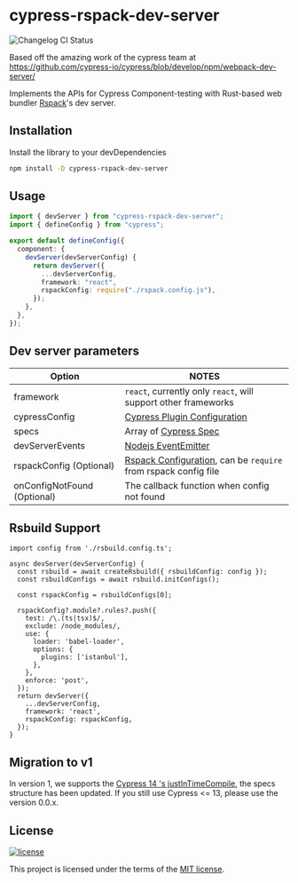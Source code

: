 # cypress-rspack-dev-server

![Changelog CI Status](https://github.com/th3fallen/cypress-rspack-dev-server/workflows/Changelog%20CI/badge.svg)

Based off the amazing work of the cypress team at https://github.com/cypress-io/cypress/blob/develop/npm/webpack-dev-server/

Implements the APIs for Cypress Component-testing with Rust-based web bundler [Rspack](https://www.rspack.dev/)'s dev server.

## Installation

Install the library to your devDependencies

```bash
npm install -D cypress-rspack-dev-server
```

## Usage

```ts
import { devServer } from "cypress-rspack-dev-server";
import { defineConfig } from "cypress";

export default defineConfig({
  component: {
    devServer(devServerConfig) {
      return devServer({
        ...devServerConfig,
        framework: "react",
        rspackConfig: require("./rspack.config.js"),
      });
    },
  },
});
```

## Dev server parameters

| Option                      | NOTES                                                                                                                                                                                                     |
| --------------------------- | --------------------------------------------------------------------------------------------------------------------------------------------------------------------------------------------------------- |
| framework                   | `react`, currently only `react`, will support other frameworks                                                                                                                                            |
| cypressConfig               | [Cypress Plugin Configuration](https://github.com/cypress-io/cypress/blob/6766a146dbcad98da2777d4005bc182c9d0475b8/cli/types/cypress.d.ts#L3539)                                                          |
| specs                       | Array of [Cypress Spec](https://github.com/cypress-io/cypress/blob/6766a146dbcad98da2777d4005bc182c9d0475b8/cli/types/cypress.d.ts#L292C19-L292C19)                                                       |
| devServerEvents             | [Nodejs EventEmitter](https://nodejs.org/en/learn/asynchronous-work/the-nodejs-event-emitter)                                                                                                             |
| rspackConfig (Optional)     | [Rspack Configuration](https://github.com/web-infra-dev/rspack/blob/12dbc8659f9e9bd16b4bba7ee6135e63364f3975/packages/rspack/src/config/zod.ts#L1180C3-L1180C3), can be `require` from rspack config file |
| onConfigNotFound (Optional) | The callback function when config not found                                                                                                                                                               |

## Rsbuild Support

```
import config from './rsbuild.config.ts';

async devServer(devServerConfig) {
  const rsbuild = await createRsbuild({ rsbuildConfig: config });
  const rsbuildConfigs = await rsbuild.initConfigs();

  const rspackConfig = rsbuildConfigs[0];

  rspackConfig?.module?.rules?.push({
    test: /\.(ts|tsx)$/,
    exclude: /node_modules/,
    use: {
      loader: 'babel-loader',
      options: {
        plugins: ['istanbul'],
      },
    },
    enforce: 'post',
  });
  return devServer({
    ...devServerConfig,
    framework: 'react',
    rspackConfig: rspackConfig,
  });
}
```

## Migration to v1

In version 1, we supports the [Cypress 14 's justInTimeCompile](https://docs.cypress.io/app/references/changelog#14-0-0), the specs structure has been updated.
If you still use Cypress <= 13, please use the version 0.0.x.

## License

[![license](https://img.shields.io/badge/license-MIT-green.svg)](https://github.com/cypress-io/cypress/blob/develop/LICENSE)

This project is licensed under the terms of the [MIT license](/LICENSE).

````
